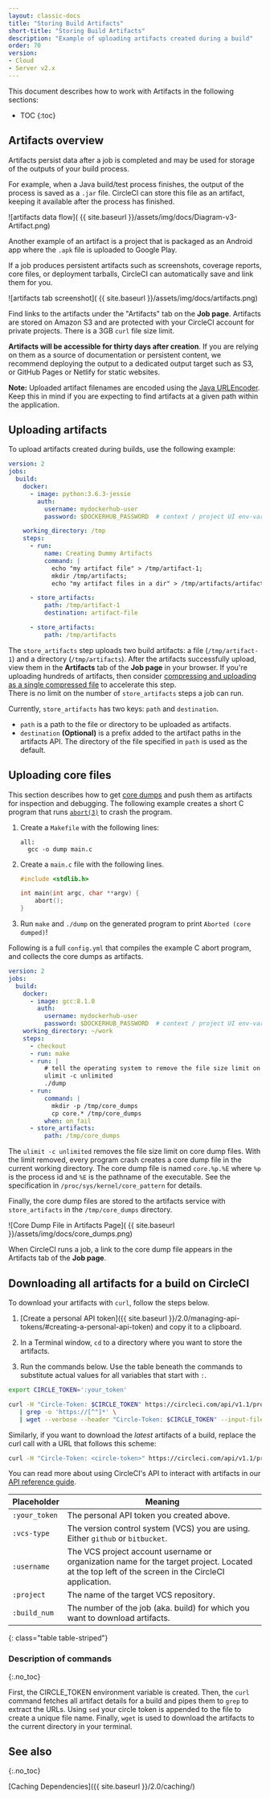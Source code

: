 ```yaml
---
layout: classic-docs
title: "Storing Build Artifacts"
short-title: "Storing Build Artifacts"
description: "Example of uploading artifacts created during a build"
order: 70
version:
- Cloud
- Server v2.x
---
```


This document describes how to work with Artifacts in the following sections:

* TOC
{:toc}

## Artifacts overview

Artifacts persist data after a job is completed
and may be used for storage of the outputs of your build process.

For example, when a Java build/test process finishes,
the output of the process is saved as a `.jar` file.
CircleCI can store this file as an artifact,
keeping it available after the process has finished.

![artifacts data flow]( {{ site.baseurl }}/assets/img/docs/Diagram-v3-Artifact.png)

Another example of an artifact is a project that is packaged as an Android app where the `.apk` file is uploaded to Google Play. 

If a job produces persistent artifacts such as screenshots, coverage reports, core files, or
deployment tarballs, CircleCI can automatically save and link them for you.

![artifacts tab screenshot]( {{ site.baseurl }}/assets/img/docs/artifacts.png)

Find links to the artifacts under the "Artifacts" tab on the **Job page**.
Artifacts are stored on Amazon S3 and are protected with your CircleCI account for private projects.
There is a 3GB `curl` file size limit. 

**Artifacts will be accessible for thirty days after creation**. If you are relying on them as a source of documentation or persistent content, we recommend deploying the output to a dedicated output target such as S3, or GitHub Pages or Netlify for static websites.

**Note:**
Uploaded artifact filenames are encoded
using the [Java URLEncoder](https://docs.oracle.com/javase/7/docs/api/java/net/URLEncoder.html).
Keep this in mind
if you are expecting
to find artifacts at a given path within the application.

## Uploading artifacts

To upload artifacts created during builds, use the following example:

```yaml
version: 2
jobs:
  build:
    docker:
      - image: python:3.6.3-jessie
        auth:
          username: mydockerhub-user
          password: $DOCKERHUB_PASSWORD  # context / project UI env-var reference

    working_directory: /tmp
    steps:
      - run:
          name: Creating Dummy Artifacts
          command: |
            echo "my artifact file" > /tmp/artifact-1;
            mkdir /tmp/artifacts;
            echo "my artifact files in a dir" > /tmp/artifacts/artifact-2;

      - store_artifacts:
          path: /tmp/artifact-1
          destination: artifact-file

      - store_artifacts:
          path: /tmp/artifacts
```

The `store_artifacts` step uploads two build artifacts: a file (`/tmp/artifact-1`) and a directory (`/tmp/artifacts`). After the artifacts successfully upload, view them in the **Artifacts** tab of the **Job page** in your browser. If you're uploading hundreds of artifacts, then consider [compressing and uploading as a single compressed file](https://support.circleci.com/hc/en-us/articles/360024275534?input_string=store_artifacts+step) to accelerate this step.  
There is no limit on the number of `store_artifacts` steps a job can run.  


Currently, `store_artifacts` has two keys: `path` and `destination`.

  - `path` is a path to the file or directory to be uploaded as artifacts.
  - `destination` **(Optional)** is a prefix added to the artifact paths in the artifacts API. The directory of the file specified in `path` is used as the default.

## Uploading core files

This section describes how to get [core dumps](http://man7.org/linux/man-pages/man5/core.5.html) and push them as artifacts for inspection and debugging. The following example creates a short C program that runs [`abort(3)`](http://man7.org/linux/man-pages/man3/abort.3.html) to crash the program.

1. Create a `Makefile` with the following lines:

     ```
     all:
       gcc -o dump main.c
     ```

2. Create a `main.c` file with the following lines.

     ```C
     #include <stdlib.h>
     
     int main(int argc, char **argv) {
         abort();
     }
     ```

3. Run `make` and `./dump` on the generated program to print `Aborted (core dumped)`!

Following is a full `config.yml` that compiles the example C abort program, and collects the core dumps as artifacts.

```yaml
version: 2
jobs:
  build:
    docker:
      - image: gcc:8.1.0
        auth:
          username: mydockerhub-user
          password: $DOCKERHUB_PASSWORD  # context / project UI env-var reference
    working_directory: ~/work
    steps:
      - checkout
      - run: make
      - run: |
          # tell the operating system to remove the file size limit on core dump files 
          ulimit -c unlimited
          ./dump
      - run:
          command: |
            mkdir -p /tmp/core_dumps
            cp core.* /tmp/core_dumps
          when: on_fail
      - store_artifacts:
          path: /tmp/core_dumps
```

The `ulimit -c unlimited` removes the file size limit on core dump files. With the limit removed, every program crash creates a core dump file in the current working directory. The core dump file is named `core.%p.%E` where `%p` is the process id and `%E` is the pathname of the executable. See the specification in `/proc/sys/kernel/core_pattern` for details.

Finally, the core dump files are stored to the artifacts service with `store_artifacts` in the `/tmp/core_dumps` directory.

![Core Dump File in Artifacts Page]( {{ site.baseurl }}/assets/img/docs/core_dumps.png)

When CircleCI runs a job,
a link to the core dump file appears in the Artifacts tab of the **Job page**.

## Downloading all artifacts for a build on CircleCI

To download your artifacts with `curl`,
follow the steps below.

1. [Create a personal API token]({{ site.baseurl }}/2.0/managing-api-tokens/#creating-a-personal-api-token)
and copy it to a clipboard.

2. In a Terminal window,
`cd` to a directory
where you want
to store the artifacts.

3. Run the commands below.
Use the table beneath the commands
to substitute actual values
for all variables that start with `:`.

```bash
export CIRCLE_TOKEN=':your_token'

curl -H "Circle-Token: $CIRCLE_TOKEN" https://circleci.com/api/v1.1/project/:vcs-type/:username/:project/:build_num/artifacts \
   | grep -o 'https://[^"]*' \
   | wget --verbose --header "Circle-Token: $CIRCLE_TOKEN" --input-file -
```

Similarly, if you want to download the _latest_ artifacts of a build, replace the curl call with a URL that follows this scheme:

```bash
curl -H "Circle-Token: <circle-token>" https://circleci.com/api/v1.1/project/:vcs-type/:username/:project/latest/artifacts
```

You can read more about using CircleCI's API to interact with artifacts in our [API reference guide](https://circleci.com/docs/api/v1/#artifacts).

Placeholder   | Meaning                                                                       |
--------------|-------------------------------------------------------------------------------|
`:your_token` | The personal API token you created above.
`:vcs-type`   | The version control system (VCS) you are using. Either `github` or `bitbucket`.
`:username`   | The VCS project account username or organization name for the target project. Located at the top left of the screen in the CircleCI application.
`:project`    | The name of the target VCS repository.
`:build_num`  | The number of the job (aka. build) for which you want to download artifacts. 
{: class="table table-striped"}

### Description of commands
{:.no_toc}

First, the CIRCLE_TOKEN environment variable is created. Then, the `curl`
command fetches all artifact details for a build and pipes them to `grep` to
extract the URLs. Using `sed` your circle token is appended to the file to
create a unique file name. Finally, `wget` is used to download the artifacts to
the current directory in your terminal.


## See also
{:.no_toc}

[Caching Dependencies]({{ site.baseurl }}/2.0/caching/)
